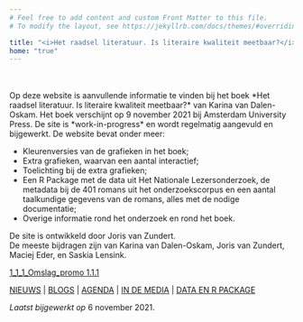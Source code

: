 ```yaml
---
# Feel free to add content and custom Front Matter to this file.
# To modify the layout, see https://jekyllrb.com/docs/themes/#overriding-theme-defaults

title: "<i>Het raadsel literatuur. Is literaire kwaliteit meetbaar?</i>"
home: "true"
---
```

<br>
<br>
Op deze website is aanvullende informatie te vinden bij het boek *Het raadsel literatuur. Is literaire kwaliteit meetbaar?* van Karina van Dalen-Oskam. Het boek verschijnt op 9 november 2021 bij Amsterdam University Press. De site is *work-in-progress* en wordt regelmatig aangevuld en bijgewerkt. De website bevat onder meer:

- Kleurenversies van de grafieken in het boek;
- Extra grafieken, waarvan een aantal interactief;
- Toelichting bij de extra grafieken;
- Een R Package met de data uit Het Nationale Lezersonderzoek, de metadata bij de 401 romans uit het onderzoekscorpus en een aantal taalkundige gegevens van de romans, alles met de nodige documentatie;
- Overige informatie rond het onderzoek en rond het boek.

De site is ontwikkeld door Joris van Zundert.<br>
De meeste bijdragen zijn van Karina van Dalen-Oskam, Joris van Zundert, Maciej Eder, en Saskia Lensink.

[1_1_1_Omslag_promo 1.1.1](public/1_1_1_Omslag_promo.png)

[NIEUWS](02_03_nieuws.html) | [BLOGS](02_04_blogs.html) | [AGENDA](02_05_agenda.html) | [IN DE MEDIA](02_06_in_de_media.html) | [DATA EN R PACKAGE](02_07_data_en_R_package.html)

*Laatst bijgewerkt op* 6 november 2021.
